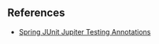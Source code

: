 ## References

* [Spring JUnit Jupiter Testing Annotations](https://docs.spring.io/spring-framework/docs/current/reference/html/testing.html#integration-testing-annotations-junit-jupiter)

